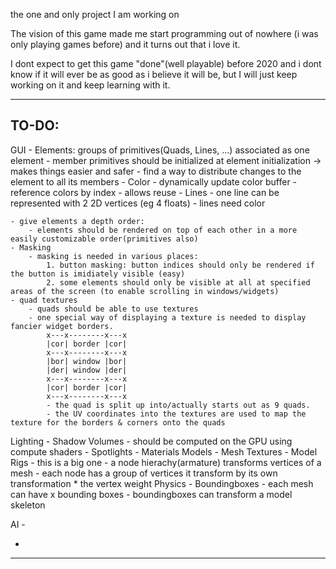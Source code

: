 the one and only project I am working on

The vision of this game made me start programming out of nowhere (i was only playing games before) and it turns out that i love it.

I dont expect to get this game "done"(well playable) before 2020 and i dont know if it will ever be as good as i believe it will be, but I will just keep working on it and keep learning with it.

-----------------------------------------------------------------------------------------------------------------------------------
TO-DO:
-	
GUI
	- Elements: groups of primitives(Quads, Lines, ...) associated as one element
		- member primitives should be initialized at element initialization -> makes things easier and safer
		- find a way to distribute changes to the element to all its members
	- Color
		- dynamically update color buffer
		-reference colors by index
			- allows reuse
	- Lines
		- one line can be represented with 2 2D vertices (eg 4 floats) 
		- lines need color
	
	- give elements a depth order: 
		- elements should be rendered on top of each other in a more easily customizable order(primitives also)
	- Masking
		- masking is needed in various places:
			1. button masking: button indices should only be rendered if the button is imidiately visible (easy)
			2. some elements should only be visible at all at specified areas of the screen (to enable scrolling in windows/widgets)
	- quad textures
		- quads should be able to use textures
		- one special way of displaying a texture is needed to display fancier widget borders.
			x---x--------x---x
			|cor| border |cor|
			x---x--------x---x
			|bor| window |bor|
			|der| window |der|
			x---x--------x---x
			|cor| border |cor|
			x---x--------x---x
			- the quad is split up into/actually starts out as 9 quads. 
			- the UV coordinates into the textures are used to map the texture for the borders & corners onto the quads

Lighting
	- Shadow Volumes
		- should be computed on the GPU using compute shaders
	- Spotlights
	- Materials
Models
	- Mesh Textures
	- Model Rigs
		- this is a big one
		- a node hierachy(armature) transforms vertices of a mesh
			- each node has a group of vertices it transform by its own transformation * the vertex weight
Physics
	- Boundingboxes
		- each mesh can have x bounding boxes
		- boundingboxes can transform a model skeleton

AI
	- 

-
---------------------------------------------------------------------------------------------------------------------------------------